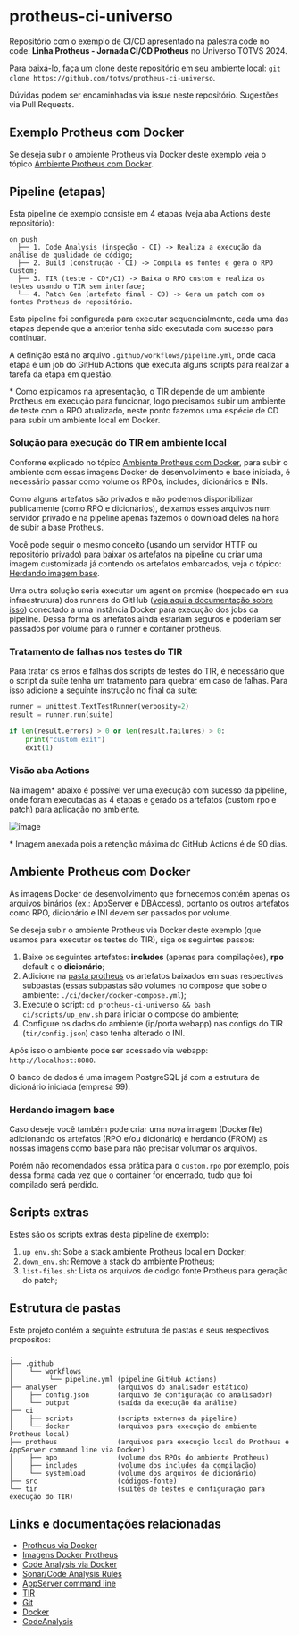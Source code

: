 # protheus-ci-universo

Repositório com o exemplo de CI/CD apresentado na palestra code no code: **Linha Protheus - Jornada CI/CD Protheus** no Universo TOTVS 2024.

Para baixá-lo, faça um clone deste repositório em seu ambiente local: `git clone https://github.com/totvs/protheus-ci-universo`.

Dúvidas podem ser encaminhadas via issue neste repositório. Sugestões via Pull Requests.

## Exemplo Protheus com Docker

Se deseja subir o ambiente Protheus via Docker deste exemplo veja o tópico [Ambiente Protheus com Docker](#ambiente-protheus-com-docker).

## Pipeline (etapas)

Esta pipeline de exemplo consiste em 4 etapas (veja aba Actions deste repositório):

```
on push
  ├── 1. Code Analysis (inspeção - CI) -> Realiza a execução da análise de qualidade de código;
  ├── 2. Build (construção - CI) -> Compila os fontes e gera o RPO Custom;
  ├── 3. TIR (teste - CD*/CI) -> Baixa o RPO custom e realiza os testes usando o TIR sem interface;
  └── 4. Patch Gen (artefato final - CD) -> Gera um patch com os fontes Protheus do repositório.
```

Esta pipeline foi configurada para executar sequencialmente, cada uma das etapas depende que a anterior tenha sido executada com sucesso para continuar.

A definição está no arquivo `.github/workflows/pipeline.yml`, onde cada etapa é um job do GitHub Actions que executa alguns scripts para realizar a tarefa da etapa em questão.

\* Como explicamos na apresentação, o TIR depende de um ambiente Protheus em execução para funcionar, logo precisamos subir um ambiente de teste com o RPO atualizado, neste ponto fazemos uma espécie de CD para subir um ambiente local em Docker.

### Solução para execução do TIR em ambiente local

Conforme explicado no tópico [Ambiente Protheus com Docker](#ambiente-protheus-com-docker), para subir o ambiente com essas imagens Docker de desenvolvimento e base iniciada, é necessário passar como volume os RPOs, includes, dicionários e INIs.

Como alguns artefatos são privados e não podemos disponibilizar publicamente (como RPO e dicionários), deixamos esses arquivos num servidor privado e na pipeline apenas fazemos o download deles na hora de subir a base Protheus.

Você pode seguir o mesmo conceito (usando um servidor HTTP ou repositório privado) para baixar os artefatos na pipeline ou criar uma imagem customizada já contendo os artefatos embarcados, veja o tópico: [Herdando imagem base](#herdando-imagem-base).

Uma outra solução seria executar um agent on promise (hospedado em sua infraestrutura) dos runners do GitHub ([veja aqui a documentação sobre isso](https://docs.github.com/pt/actions/hosting-your-own-runners/managing-self-hosted-runners/about-self-hosted-runners)) conectado a uma instância Docker para execução dos jobs da pipeline. Dessa forma os artefatos ainda estariam seguros e poderiam ser passados por volume para o runner e container protheus.

### Tratamento de falhas nos testes do TIR

Para tratar os erros e falhas dos scripts de testes do TIR, é necessário que o script da suíte tenha um tratamento para quebrar em caso de falhas. Para isso adicione a seguinte instrução no final da suíte:

```python
runner = unittest.TextTestRunner(verbosity=2)
result = runner.run(suite)

if len(result.errors) > 0 or len(result.failures) > 0:
    print("custom exit")
    exit(1)
```

### Visão aba Actions

Na imagem* abaixo é possível ver uma execução com sucesso da pipeline, onde foram executadas as 4 etapas e gerado os artefatos (custom rpo e patch) para aplicação no ambiente.

![image](https://github.com/totvs/protheus-ci-universo/assets/10109480/92e4c354-76b1-4432-982f-2fc44bf75aea)

\* Imagem anexada pois a retenção máxima do GitHub Actions é de 90 dias.

## Ambiente Protheus com Docker

As imagens Docker de desenvolvimento que fornecemos contém apenas os arquivos binários (ex.: AppServer e DBAccess), portanto os outros artefatos como RPO, dicionário e INI devem ser passados por volume.

Se deseja subir o ambiente Protheus via Docker deste exemplo (que usamos para executar os testes do TIR), siga os seguintes passos:

1. Baixe os seguintes artefatos: **includes** (apenas para compilações), **rpo** default e o **dicionário**;
2. Adicione na [pasta protheus](#estrutura-de-pastas) os artefatos baixados em suas respectivas subpastas (essas subpastas são volumes no compose que sobe o ambiente: `./ci/docker/docker-compose.yml`);
3. Execute o script: `cd protheus-ci-universo && bash ci/scripts/up_env.sh` para iniciar o compose do ambiente;
4. Configure os dados do ambiente (ip/porta webapp) nas configs do TIR (`tir/config.json`) caso tenha alterado o INI.

Após isso o ambiente pode ser acessado via webapp: `http://localhost:8080`.

O banco de dados é uma imagem PostgreSQL já com a estrutura de dicionário iniciada (empresa 99).

### Herdando imagem base

Caso deseje você também pode criar uma nova imagem (Dockerfile) adicionando os artefatos (RPO e/ou dicionário) e herdando (FROM) as nossas imagens como base para não precisar volumar os arquivos.

Porém não recomendados essa prática para o `custom.rpo` por exemplo, pois dessa forma cada vez que o container for encerrado, tudo que foi compilado será perdido.

## Scripts extras

Estes são os scripts extras desta pipeline de exemplo:

1. `up_env.sh`: Sobe a stack ambiente Protheus local em Docker;
2. `down_env.sh`: Remove a stack do ambiente Protheus;
4. `list-files.sh`: Lista os arquivos de código fonte Protheus para geração do patch;

## Estrutura de pastas

Este projeto contém a seguinte estrutura de pastas e seus respectivos propósitos:

```
.
├── .github
│    └── workflows
│         └── pipeline.yml (pipeline GitHub Actions)
├── analyser               (arquivos do analisador estático)
│    ├── config.json       (arquivo de configuração do analisador)
│    └── output            (saída da execução da análise)
├── ci
│    ├── scripts           (scripts externos da pipeline)
│    └── docker            (arquivos para execução do ambiente Protheus local)
├── protheus               (arquivos para execução local do Protheus e AppServer command line via Docker)
│    ├── apo               (volume dos RPOs do ambiente Protheus)
│    ├── includes          (volume dos includes da compilação)
│    └── systemload        (volume dos arquivos de dicionário)
├── src                    (códigos-fonte)
└── tir                    (suítes de testes e configuração para execução do TIR)
```

## Links e documentações relacionadas

- [Protheus via Docker](https://docker-Protheus.engpro.totvs.com.br)
- [Imagens Docker Protheus](https://hub.docker.com/u/totvsengpro)
- [Code Analysis via Docker](https://hub.docker.com/r/totvsengpro/advpl-tlpp-code-analyzer)
- [Sonar/Code Analysis Rules](https://sonar-rules.engpro.totvs.com.br/menu/rules)
- [AppServer command line](https://tdn.totvs.com/pages/viewpage.action?pageId=6064914)
- [TIR](https://github.com/totvs/tir)
- [Git](https://git-scm.com)
- [Docker](https://docs.docker.com)
- [CodeAnalysis](https://codeanalysis.totvs.com.br)
